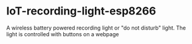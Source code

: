 # IoT-recording-light-esp8266
A wireless battery powered recording light or "do not disturb" light. The light is controlled with buttons on a webpage
